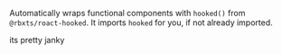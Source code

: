 
Automatically wraps functional components with `hooked()` from `@rbxts/roact-hooked`.
It imports `hooked` for you, if not already imported.

its pretty janky 
